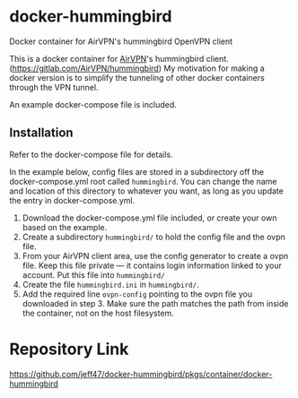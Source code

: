 # docker-hummingbird
Docker container for AirVPN's hummingbird OpenVPN client

This is a docker container for [AirVPN](https://gitlab.com/AirVPN/hummingbird)'s hummingbird client.  (https://gitlab.com/AirVPN/hummingbird)  My motivation for making a docker version is to simplify the tunneling of other docker containers through the VPN tunnel.

An example docker-compose file is included.

## Installation
Refer to the docker-compose file for details.

In the example below, config files are stored in a subdirectory off the docker-compose.yml root called ```hummingbird```.  You can change the name and location of this directory to whatever you want, as long as you update the entry in docker-compose.yml.

1. Download the docker-compose.yml file included, or create your own based on the example.
2. Create a subdirectory ```hummingbird/``` to hold the config file and the ovpn file.  
3. From your AirVPN client area, use the config generator to create a ovpn file.  Keep this file private — it contains login information linked to your account. Put this file into ```hummingbird/```
4. Create the file ```hummingbird.ini``` in ```hummingbird/```.
5. Add the required line ```ovpn-config``` pointing to the ovpn file you downloaded in step 3.  Make sure the path matches the path from inside the container, not on the host filesystem.

# Repository Link
https://github.com/jeff47/docker-hummingbird/pkgs/container/docker-hummingbird
